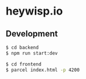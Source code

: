 # heywisp.io

## Development

```sh
$ cd backend
$ npm run start:dev
```

```sh
$ cd frontend
$ parcel index.html -p 4200
```
